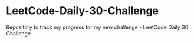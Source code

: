 # LeetCode-Daily-30-Challenge
Repository to track my progress for my new challenge - LeetCode Daily 30 Challenge
